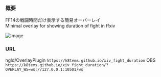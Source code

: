 ### 概要
FF14の戦闘時間だけ表示する簡易オーバーレイ  
Minimal overlay for showing duration of fight in ffxiv  

![image](https://user-images.githubusercontent.com/22568129/127752418-61a00c89-a7ae-4242-8676-5132e2e18857.png)  

### URL
ngld/OverlayPlugin
`https://k8tems.github.io/xiv_fight_duration`
OBS
`https://k8tems.github.io/xiv_fight_duration/?OVERLAY_WS=ws://127.0.0.1:10501/ws`
